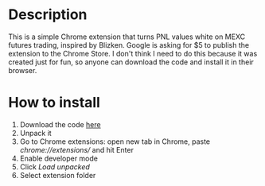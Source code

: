 # Description
This is a simple Chrome extension that turns PNL values white on MEXC futures trading, inspired by Blizken.
Google is asking for $5 to publish the extension to the Chrome Store. I don't think I need to do this because it was created just for fun, so anyone can download the code and install it in their browser.

# How to install
1. Download the code [here](https://github.com/paalomnikdev/blizken-mode-for-mexc/archive/refs/heads/main.zip)
2. Unpack it
3. Go to Chrome extensions: open new tab in Chrome, paste *chrome://extensions/* and hit Enter
4. Enable developer mode
5. Click *Load unpacked*
6. Select extension folder
